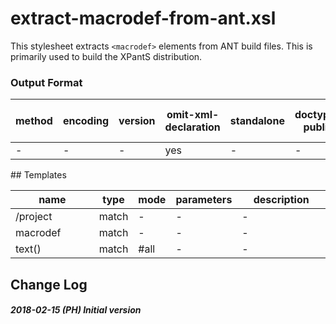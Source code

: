 # extract-macrodef-from-ant.xsl

This stylesheet extracts `<macrodef>` elements from ANT build files. This is primarily used to
build the XPantS distribution.
        


### Output Format

<table><thead><tr><th>method</th><th>encoding</th><th>version</th><th>omit-xml-declaration</th><th>standalone</th><th>doctype-public</th><th>doctype-system</th><th>cdata-section-elements</th><th>indent</th><th>media-type</th></tr></thead><tbody><tr><td>-</td><td>-</td><td>-</td><td>yes</td><td>-</td><td>-</td><td>-</td><td>-</td><td>yes</td><td>-</td></tr></tbody></table>
## Templates

<table><thead><tr><th width="35%">name</th><th>type</th><th>mode</th><th>parameters</th><th width="35%">description</th></tr></thead><tbody><tr><td>/project</td><td>match</td><td>-</td><td>-</td><td>-</td></tr><tr><td>macrodef</td><td>match</td><td>-</td><td>-</td><td>-</td></tr><tr><td>text()</td><td>match</td><td>#all</td><td>-</td><td>-</td></tr></tbody></table>



## Change Log

##### 2018-02-15 (PH) Initial version

        
